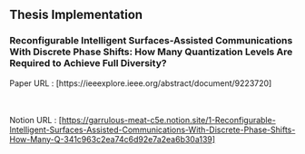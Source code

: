 ## Thesis Implementation 
### Reconfigurable Intelligent Surfaces-Assisted Communications With Discrete Phase Shifts: How Many Quantization Levels Are Required to Achieve Full Diversity?
</hr>
Paper URL : [https://ieeexplore.ieee.org/abstract/document/9223720]  

</br></br>
Notion URL : [https://garrulous-meat-c5e.notion.site/1-Reconfigurable-Intelligent-Surfaces-Assisted-Communications-With-Discrete-Phase-Shifts-How-Many-Q-341c963c2ea74c6d92e7a2ea6b30a139]
